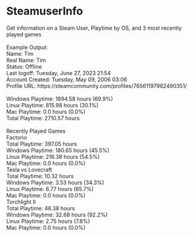 # SteamuserInfo
<p>Get information on a Steam User, Playtime by OS, and 3 most recently played games<br />
<br />
Example Output:<br />
Name: Tim<br />
Real Name: Tim<br />
Status: Offline<br />
Last logoff: Tuesday, June 27, 2023 21:54<br />
Account Created: Tuesday, May 09, 2006 03:06<br />
Profile URL: https://steamcommunity.com/profiles/76561197982490351/<br />
<br />
Windows Playtime: 1894.58 hours (69.9%)<br />
Linux Playtime: 815.98 hours (30.1%)<br />
Mac Playtime: 0.0 hours (0.0%)<br />
Total Playtime: 2710.57 hours<br />
<br />
Recently Played Games<br />
Factorio<br />
  Total Playtime: 397.05 hours<br />
    Windows Playtime: 180.65 hours (45.5%)<br />
    Linux Playtime: 216.38 hours (54.5%)<br />
    Mac Playtime: 0.0 hours (0.0%)<br />
Tesla vs Lovecraft<br />
  Total Playtime: 10.32 hours<br />
    Windows Playtime: 3.53 hours (34.3%)<br />
    Linux Playtime: 6.77 hours (65.7%)<br />
    Mac Playtime: 0.0 hours (0.0%)<br />
Torchlight II<br />
  Total Playtime: 46.38 hours<br />
    Windows Playtime: 32.68 hours (92.2%)<br />
    Linux Playtime: 2.75 hours (7.8%)<br />
    Mac Playtime: 0.0 hours (0.0%)</p>

